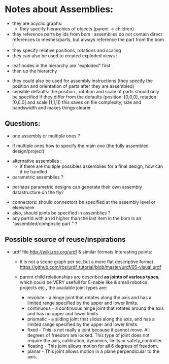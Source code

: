 
Notes about Assemblies:
=======================
- they are acyclic graphs: 
  *  they specify hierarchies of objects (parent -> children) 
- they reference parts by ids from bom : assemblies do not contain direct
references to meshes/parts, but always reference the part from the bom !
- they specify relative positions, rotations and scaling 
- they can also be used to created exploded views :
 * leaf nodes in the hierarchy are "exploded" first 
 * then up the hierarchy

- they could also be used for assembly instructions (they specify the position and 
orientation of parts after they are assembled)
- sensible defaults: the position , rotation and scale of parts should only be specified
if they differ from the defaults (position: [0,0,0], rotation [0,0,0] and scale [1,1,1])
this saves on file complexity, size and bandswidth and makes things clearer
 

Questions:
----------

- one assembly or multiple ones ?
 * if multiple ones how to specify the main one (the fully assembled design/project)
- alternative assemblies : 
  * if there are multiple possibles assemblies for a final design, how can it be handled
- parametric assemblies ?
 * perhaps parametric designs can generate their own assembly datastructure on the fly?
- connectors: should connectors be specified at the assembly level or elsewhere
- also, should joints be specified in assemblies ?
- any partId with an id higher than the last item in the bom is an
 "assembled/composite part " ?
 
 
Possible source of reuse/inspirations
-------------------------------------

- urdf file http://wiki.ros.org/urdf & similar formats 
  Interesting points: 
  - it is not a scene graph per se, but a more flat descriptive format
  https://github.com/ros/urdf_tutorial/blob/master/urdf/05-visual.urdf
  - parent child relationships are described **as joints of various types**, which could be
  VERY usefull for E-nable like & small robotics projects etc , the available joint types are:
  
      * revolute - a hinge joint that rotates along the axis and has a limited range specified by the upper and lower limits.
      * continuous - a continuous hinge joint that rotates around the axis and has no upper and lower limits
      * prismatic - a sliding joint that slides along the axis, and has a limited range specified by the upper and lower limits.
      * fixed - This is not really a joint because it cannot move. All degrees of freedom are locked. This type of joint does not require the axis, calibration, dynamics, limits or safety_controller.
      * floating - This joint allows motion for all 6 degrees of freedom.
      * planar - This joint allows motion in a plane perpendicular to the axis.
  
  


